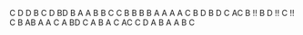 C
D
D
B
C
D
BD
B
A
A
B
B
C
C
B
B
B
B
A
A
A
A
C
B
D
B
D
C
AC
B !!
B
D !!
C !!
C
B
AB
A
A
C
A
BD
C
A
B
A
C
AC
C
D
A
B
A
A
B
C
 
